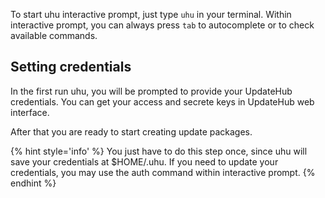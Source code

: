To start uhu interactive prompt, just type `uhu` in your
terminal. Within interactive prompt, you can always press `tab` to
autocomplete or to check available commands.

## Setting credentials

In the first run uhu, you will be prompted to provide your UpdateHub credentials.
You can get your access and secrete keys in UpdateHub web interface.

After that you are ready to start creating update packages.

{% hint style='info' %}
You just have to do this step once, since uhu will save your credentials at $HOME/.uhu.
If you need to update your credentials, you may use the auth command within interactive prompt.
{% endhint %}
